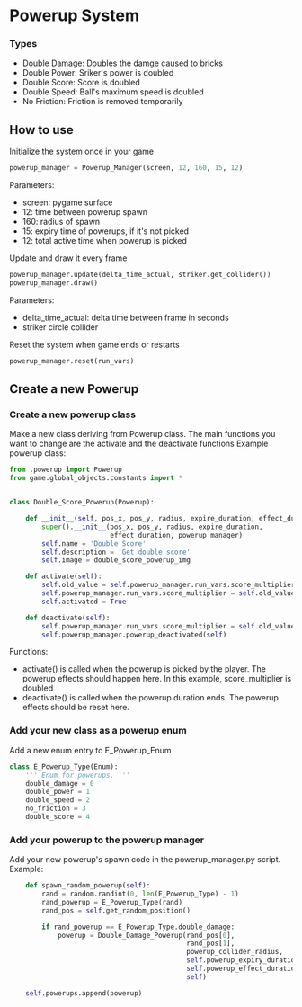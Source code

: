 # Powerup System
### Types
- Double Damage: Doubles the damge caused to bricks
- Double Power: Sriker's power is doubled
- Double Score: Score is doubled
- Double Speed: Ball's maximum speed is doubled
- No Friction: Friction is removed temporarily

## How to use
Initialize the system once in your game
```python
powerup_manager = Powerup_Manager(screen, 12, 160, 15, 12)
```
Parameters:
- screen: pygame surface
- 12: time between powerup spawn
- 160: radius of spawn
- 15: expiry time of powerups, if it's not picked
- 12: total active time when powerup is picked

Update and draw it every frame
```python
powerup_manager.update(delta_time_actual, striker.get_collider())
powerup_manager.draw()
```
Parameters:
- delta_time_actual: delta time between frame in seconds
- striker circle collider

Reset the system when game ends or restarts
```python
powerup_manager.reset(run_vars)
```

## Create a new Powerup

### Create a new powerup class

Make a new class deriving from Powerup class. The main functions you want to change are the activate and the deactivate functions
Example powerup class:
```python
from .powerup import Powerup
from game.global_objects.constants import *


class Double_Score_Powerup(Powerup):

    def __init__(self, pos_x, pos_y, radius, expire_duration, effect_duration, powerup_manager):
        super().__init__(pos_x, pos_y, radius, expire_duration,
                         effect_duration, powerup_manager)
        self.name = 'Double Score'
        self.description = 'Get double score'
        self.image = double_score_powerup_img

    def activate(self):
        self.old_value = self.powerup_manager.run_vars.score_multiplier
        self.powerup_manager.run_vars.score_multiplier = self.old_value * 2.0
        self.activated = True

    def deactivate(self):
        self.powerup_manager.run_vars.score_multiplier = self.old_value
        self.powerup_manager.powerup_deactivated(self)
```
Functions:
- activate() is called when the powerup is picked by the player. The powerup effects should happen here. In this example, score_multiplier is doubled
- deactivate() is called when the powerup duration ends. The powerup effects should be reset here.

### Add your new class as a powerup enum
Add a new enum entry to E_Powerup_Enum
```python
class E_Powerup_Type(Enum):
    ''' Enum for powerups. '''
    double_damage = 0
    double_power = 1
    double_speed = 2
    no_friction = 3
    double_score = 4
```

### Add your powerup to the powerup manager
Add your new powerup's spawn code in the powerup_manager.py script. Example:
```python
    def spawn_random_powerup(self):
        rand = random.randint(0, len(E_Powerup_Type) - 1)
        rand_powerup = E_Powerup_Type(rand)
        rand_pos = self.get_random_position()

        if rand_powerup == E_Powerup_Type.double_damage:
            powerup = Double_Damage_Powerup(rand_pos[0],
                                            rand_pos[1],
                                            powerup_collider_radius,
                                            self.powerup_expiry_duration,
                                            self.powerup_effect_duration,
                                            self)

    self.powerups.append(powerup)
```
